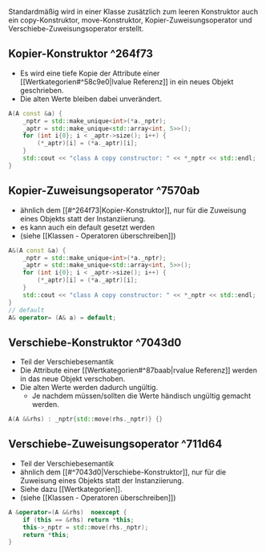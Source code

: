 Standardmäßig wird in einer Klasse zusätzlich zum leeren Konstruktor auch ein copy-Konstruktor, move-Konstruktor, Kopier-Zuweisungsoperator und Verschiebe-Zuweisungsoperator erstellt. 

## Kopier-Konstruktor ^264f73
- Es wird eine tiefe Kopie der Attribute einer [[Wertkategorien#^58c9e0|lvalue Referenz]] in ein neues Objekt geschrieben. 
- Die alten Werte bleiben dabei unverändert.
``` C++
A(A const &a) {  
    _nptr = std::make_unique<int>(*a._nptr);  
    _aptr = std::make_unique<std::array<int, 5>>();  
    for (int i{0}; i < _aptr->size(); i++) {  
        (*_aptr)[i] = (*a._aptr)[i];  
    }  
    std::cout << "class A copy constructor: " << *_nptr << std::endl;  
}
```

## Kopier-Zuweisungsoperator ^7570ab
- ähnlich dem [[#^264f73|Kopier-Konstruktor]], nur für die Zuweisung eines Objekts statt der Instanziierung.
- es kann auch ein default gesetzt werden
- (siehe [[Klassen - Operatoren überschreiben]])
``` C++
A&(A const &a) {  
    _nptr = std::make_unique<int>(*a._nptr);  
    _aptr = std::make_unique<std::array<int, 5>>();  
    for (int i{0}; i < _aptr->size(); i++) {  
        (*_aptr)[i] = (*a._aptr)[i];  
    }  
    std::cout << "class A copy constructor: " << *_nptr << std::endl;  
}
// default 
A& operator= (A& a) = default;
```


## Verschiebe-Konstruktor ^7043d0
- Teil der Verschiebesemantik
- Die Attribute einer [[Wertkategorien#^87baab|rvalue Referenz]] werden in das neue Objekt verschoben. 
- Die alten Werte werden dadurch ungültig.
	- Je nachdem müssen/sollten die Werte händisch ungültig gemacht werden.
``` C++
A(A &&rhs) : _nptr{std::move(rhs._nptr)} {}
```

## Verschiebe-Zuweisungsoperator ^711d64
- Teil der Verschiebesemantik
-  ähnlich dem [[#^7043d0|Verschiebe-Konstruktor]], nur für die Zuweisung eines Objekts statt der Instanziierung.
- Siehe dazu [[Wertkategorien]].
- (siehe [[Klassen - Operatoren überschreiben]])
``` C++
A &operator=(A &&rhs)  noexcept {  
    if (this == &rhs) return *this;
    this->_nptr = std::move(rhs._nptr);
    return *this;
}
```
